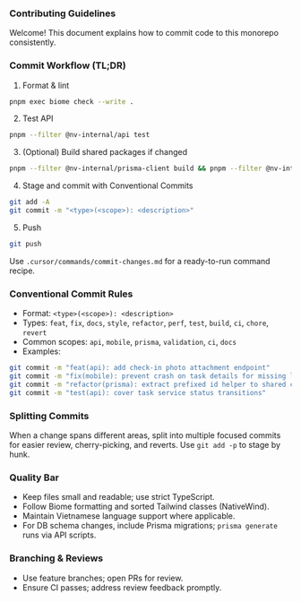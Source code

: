 ### Contributing Guidelines

Welcome! This document explains how to commit code to this monorepo consistently.

### Commit Workflow (TL;DR)
1) Format & lint
```bash
pnpm exec biome check --write .
```
2) Test API
```bash
pnpm --filter @nv-internal/api test
```
3) (Optional) Build shared packages if changed
```bash
pnpm --filter @nv-internal/prisma-client build && pnpm --filter @nv-internal/validation build
```
4) Stage and commit with Conventional Commits
```bash
git add -A
git commit -m "<type>(<scope>): <description>"
```
5) Push
```bash
git push
```

Use `.cursor/commands/commit-changes.md` for a ready-to-run command recipe.

### Conventional Commit Rules
- Format: `<type>(<scope>): <description>`
- Types: `feat`, `fix`, `docs`, `style`, `refactor`, `perf`, `test`, `build`, `ci`, `chore`, `revert`
- Common scopes: `api`, `mobile`, `prisma`, `validation`, `ci`, `docs`
- Examples:
```bash
git commit -m "feat(api): add check-in photo attachment endpoint"
git commit -m "fix(mobile): prevent crash on task details for missing location"
git commit -m "refactor(prisma): extract prefixed id helper to shared client"
git commit -m "test(api): cover task service status transitions"
```

### Splitting Commits
When a change spans different areas, split into multiple focused commits for easier review, cherry-picking, and reverts. Use `git add -p` to stage by hunk.

### Quality Bar
- Keep files small and readable; use strict TypeScript.
- Follow Biome formatting and sorted Tailwind classes (NativeWind).
- Maintain Vietnamese language support where applicable.
- For DB schema changes, include Prisma migrations; `prisma generate` runs via API scripts.

### Branching & Reviews
- Use feature branches; open PRs for review.
- Ensure CI passes; address review feedback promptly.
